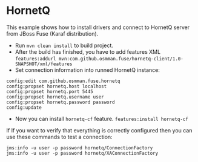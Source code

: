 # HornetQ

This example shows how to install drivers and connect to HornetQ server from JBoss Fuse (Karaf distribution).  

- Run `mvn clean install` to build project.
- After the build has finished, you have to add features XML
`features:addurl mvn:com.github.osmman.fuse/hornetq-client/1.0-SNAPSHOT/xml/features`
- Set connection information into runned HornetQ instance:
```
config:edit com.github.osmman.fuse.hornetq
config:propset hornetq.host localhost
config:propset hornetq.port 5445
config:propset hornetq.username user
config:propset hornetq.password password
config:update
```
- Now you can install `hornetq-cf` feature. `features:install hornetq-cf`

If If you want to verify that everything is correctly configured then you can use these commands to test a connection:
```
jms:info -u user -p password hornetq/ConnectionFactory
jms:info -u user -p password hornetq/XAConnectionFactory
```
